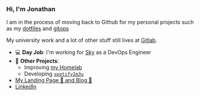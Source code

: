 ### Hi, I'm Jonathan

I am in the process of moving back to Github for my personal projects such as my [dotfiles](https://github.com/Jonnobrow/dotfiles) and [gitops](https://github.com/Jonnobrow/coffee-shop)

My university work and a lot of other stuff still lives at [Gitlab](https://gitlab.com/Jonnobrow/).

- 💻 **Day Job**: I'm working for [Sky](https://sky.com) as a DevOps Engineer
- 🔭 **Other Projects**: 
  - Improving [my Homelab](https://github.com/Jonnobrow/coffee-shop)
  - Developing [`spotify2m3u`](https://github.com/Jonnobrow/spotify2m3u)
- [My Landing Page 🛬 and Blog 📔](https://jonathanbartlett.co.uk)
- [LinkedIn](https://linkedin.com/in/jsb1g18)
<!--
**Jonnobrow/Jonnobrow** is a ✨ _special_ ✨ repository because its `README.md` (this file) appears on your GitHub profile.

Here are some ideas to get you started:

- 🔭 I’m currently working on ...
- 🌱 I’m currently learning ...
- 👯 I’m looking to collaborate on ...
- 🤔 I’m looking for help with ...
- 💬 Ask me about ...
- 📫 How to reach me: ...
- 😄 Pronouns: ...
- ⚡ Fun fact: ...
-->
